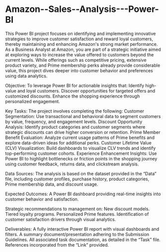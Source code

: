 # Amazon--Sales--Analysis---Power-BI
This Power BI project focuses on identifying and implementing innovative strategies to improve customer satisfaction and reward loyal customers, thereby maintaining and enhancing Amazon's strong market performance. As a Business Analyst at Amazon, you are part of a strategic initiative aimed at exploring ways to increase the value offered to customers beyond the current levels. While offerings such as competitive pricing, extensive product variety, and Prime membership perks already provide considerable value, this project dives deeper into customer behavior and preferences using data analytics.

Objective:
To leverage Power BI for actionable insights that:
Identify high-value and loyal customers.
Discover opportunities for targeted offers and customized discounts.
Enhance the shopping experience through personalized engagement.

Key Tasks:
The project involves completing the following:
Customer Segmentation: Use transactional and behavioral data to segment customers by value, frequency, and engagement levels.
Discount Opportunity Analysis: Identify product categories and customer segments where strategic discounts can drive higher conversion or retention.
Prime Member Benefit Evaluation: Analyze current usage patterns of Prime benefits and explore data-driven ideas for additional perks.
Customer Lifetime Value (CLV) Visualization: Build dashboards to visualize CLV trends and identify top-performing customer cohorts.
Experience Enhancement Insights: Use Power BI to highlight bottlenecks or friction points in the shopping journey using customer feedback, returns data, and clickstream analysis.

Data Sources:
The analysis is based on the dataset provided in the “Data” file, including customer profiles, purchase history, product categories, Prime membership data, and discount usage.

Expected Outcomes:
A Power BI dashboard providing real-time insights into customer behavior and satisfaction.

Strategic recommendations to management on:
New discount models.
Tiered loyalty programs.
Personalized Prime features.
Identification of customer satisfaction drivers through visual analytics.

Deliverables:
A fully interactive Power BI report with visual dashboards and filters.
A summary document/presentation adhering to the Submission Guidelines.
All associated task documentation, as detailed in the “Task” file.
References incorporated from the “Link” provided.
